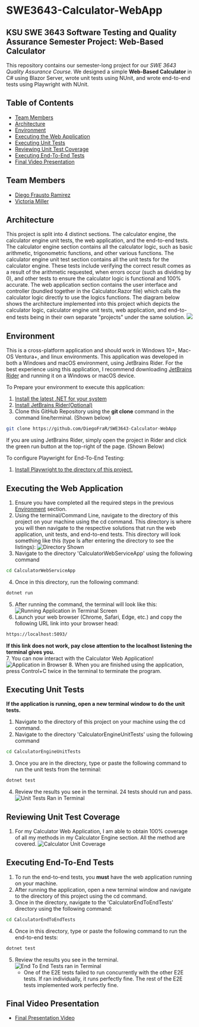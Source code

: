 # SWE3643-Calculator-WebApp
## KSU SWE 3643 Software Testing and Quality Assurance Semester Project: Web-Based Calculator
This repository contains our semester-long project for our *SWE 3643 Quality Assurance Course*.
We designed a simple __Web-Based Calculator__ in C# using Blazor Server, wrote unit tests using NUnit, and wrote end-to-end tests using Playwright with NUnit.
## Table of Contents
- [Team Members](#team-members)
- [Architecture](#architecture)
- [Environment](#environment)
- [Executing the Web Application](#executing-the-web-application)
- [Executing Unit Tests](#executing-unit-tests)
- [Reviewing Unit Test Coverage](#reviewing-unit-test-coverage)
- [Executing End-To-End Tests](#executing-end-to-end-tests)
- [Final Video Presentation](#final-video-presentation)

## Team Members
- [Diego Frausto Ramirez](https://github.com/DiegoFraR)
- [Victoria Miller](https://github.com/vjr98) 

## Architecture
This project is split into 4 distinct sections. The calculator engine, the calculator engine unit tests,
the web application, and the end-to-end tests. 
The calculator engine section contains all the calculator logic, such as basic arithmetic, trigonometric functions, 
and other various functions. The calculator engine unit test section contains all the unit tests for the calculator
engine. These tests include verifying the correct result comes as a result of the arithmetic requested, when errors occur
(such as dividing by 0), and other tests to ensure the calculator logic is functional and 100% accurate. The web application section
contains the user interface and controller (bundled together in the Calculator.Razor file) which calls the calculator logic
directly to use the logics functions. The diagram below shows the architecture implemented into this project which depicts the calculator logic,
calculator engine unit tests, web application, and end-to-end tests being in their own separate "projects" under the same solution. 
![](CalculatorArchitecture.png)
## Environment
This is a cross-platform application and should work in Windows 10+, Mac-OS Ventura+, and linux environments. This application was developed in both a 
Windows and macOS environment, using JetBrains Rider. For the best experience using this application, I recommend downloading
[JetBrains Rider](https://www.jetbrains.com/rider/) and running it on a Windows or macOS device. 

To Prepare your environment to execute this application:
1. [Install the latest .NET for your system](https://dotnet.microsoft.com/en-us/download/dotnet/8.0)
2. [Install JetBrains Rider(Optional)](https://www.jetbrains.com/rider/)
3. Clone this GitHub Repository using the __git clone__ command in the command line/terminal. (Shown below)
````bash
git clone https://github.com/DiegoFraR/SWE3643-Calculator-WebApp
````
If you are using JetBrains Rider, simply open the project in Rider and click the green run button at the top-right of the page. (Shown Below)

To configure Playwright for End-To-End Testing:
1. [Install Playwright to the directory of this project.](https://playwright.dev/docs/intro)

## Executing the Web Application
1. Ensure you have completed all the required steps in the previous [Environment](#environment) section.
2. Using the terminal/Command Line, navigate to the directory of this project on your machine using the cd command. This directory is where you will then 
navigate to the respective solutions that run the web application, unit tests, and end-to-end tests. This directory will look something like this (type ls after entering the directory to see the listings):
![Directory Shown](Navigate-to-Directory-of-Project.png)
3. Navigate to the directory 'CalculatorWebServiceApp' using the following command
```bash
cd CalculatorWebServiceApp
```
4. Once in this directory, run the following command: 
```bash
dotnet run
```
5. After running the command, the terminal will look like this:
![Running Application in Terminal Screen](Running-Application.png)
6. Launch your web browser (Chrome, Safari, Edge, etc.) and copy the following URL link into your browser head:
```bash
https://localhost:5093/
```
__If this link does not work, pay close attention to the localhost listening the terminal gives you.__\
7. You can now interact with the Calculator Web Application!
![Application in Browser](Running-Application-In-Browser.png)
8. When you are finished using the application, press Control+C twice in the terminal to terminate the program.

## Executing Unit Tests
__If the application is running, open a new terminal window to do the unit tests.__
1. Navigate to the directory of this project on your machine using the cd command.
2. Navigate to the directory 'CalculatorEngineUnitTests' using the following command
```bash 
cd CalculatorEngineUnitTests
```
3. Once you are in the directory, type or paste the following command to run the unit tests from the terminal:
```bash
dotnet test 
```
4. Review the results you see in the terminal. 24 tests should run and pass. 
![Unit Tests Ran in Terminal](Unit-Tests-Ran-In-Terminal.png)
## Reviewing Unit Test Coverage
1. For my Calculator Web Application, I am able to obtain 100% coverage of all my methods in my Calculator Engine section. All the method are covered.
   ![Calculator Unit Coverage](Unit-Test-Coverage.png)
## Executing End-To-End Tests
1. To run the end-to-end tests, you __must__ have the web application running on your machine. 
2. After running the application, open a new terminal window and navigate to the directory of this project using the cd command.
3. Once in the directory, navigate to the 'CalculatorEndToEndTests' directory using the following command:
```bash
cd CalculatorEndToEndTests
 ```
4. Once in this directory, type or paste the following command to run the end-to-end tests:
```bash
dotnet test
```
5. Review the results you see in the terminal.
![End To End Tests ran in Terminal](EndToEndTestsTerminal.png)
   * One of the E2E tests failed to run concurrently with the other E2E tests. If ran individually, it runs perfectly fine. The rest of the E2E tests implemented work perfectly fine.  
## Final Video Presentation
- [Final Presentation Video](https://youtu.be/vml3aLr4ris)  

